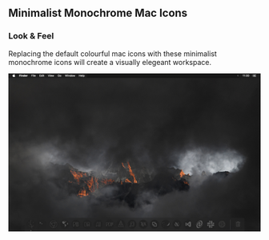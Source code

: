 ## Minimalist Monochrome Mac Icons

### Look & Feel
Replacing the default colourful mac icons with these minimalist monochrome icons will create a visually elegeant workspace.

<p align="center">
<img alt="Minimalist Monochrome Mac Icons" src="images/Desktop.png"/>
</p>
